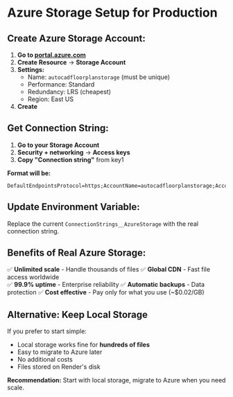 # Azure Storage Setup for Production

## Create Azure Storage Account:

1. **Go to [portal.azure.com](https://portal.azure.com)**
2. **Create Resource** → **Storage Account**
3. **Settings:**
   - Name: `autocadfloorplanstorage` (must be unique)
   - Performance: Standard
   - Redundancy: LRS (cheapest)
   - Region: East US
4. **Create**

## Get Connection String:

1. **Go to your Storage Account**
2. **Security + networking** → **Access keys**
3. **Copy "Connection string"** from key1

**Format will be:**
```
DefaultEndpointsProtocol=https;AccountName=autocadfloorplanstorage;AccountKey=REAL_KEY_HERE;EndpointSuffix=core.windows.net
```

## Update Environment Variable:

Replace the current `ConnectionStrings__AzureStorage` with the real connection string.

## Benefits of Real Azure Storage:
✅ **Unlimited scale** - Handle thousands of files
✅ **Global CDN** - Fast file access worldwide  
✅ **99.9% uptime** - Enterprise reliability
✅ **Automatic backups** - Data protection
✅ **Cost effective** - Pay only for what you use (~$0.02/GB)

## Alternative: Keep Local Storage
If you prefer to start simple:
- Local storage works fine for **hundreds of files**
- Easy to migrate to Azure later
- No additional costs
- Files stored on Render's disk

**Recommendation:** Start with local storage, migrate to Azure when you need scale.